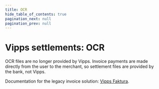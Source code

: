 ```yaml
---
title: OCR
hide_table_of_contents: true
pagination_next: null
pagination_prev: null
---
```


# Vipps settlements: OCR

OCR files are no longer provided by Vipps.
Invoice payments are made directly from the user to the merchant, so settlement files
are provided by the bank, not Vipps.

Documentation for the legacy invoice solution: [Vipps Faktura](/downloads/settlements/ocr/vipps-invoice-api-vipps-faktura.pdf).
